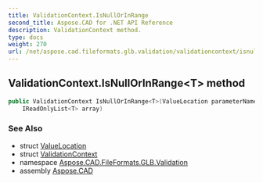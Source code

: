 ```yaml
---
title: ValidationContext.IsNullOrInRange
second_title: Aspose.CAD for .NET API Reference
description: ValidationContext method. 
type: docs
weight: 270
url: /net/aspose.cad.fileformats.glb.validation/validationcontext/isnullorinrange/
---
```

## ValidationContext.IsNullOrInRange&lt;T&gt; method

```csharp
public ValidationContext IsNullOrInRange<T>(ValueLocation parameterName, int? offset, int length, 
    IReadOnlyList<T> array)
```

### See Also

* struct [ValueLocation](../../valuelocation/)
* struct [ValidationContext](../)
* namespace [Aspose.CAD.FileFormats.GLB.Validation](../../../aspose.cad.fileformats.glb.validation/)
* assembly [Aspose.CAD](../../../)


